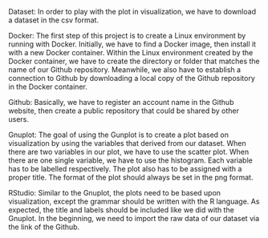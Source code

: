 Dataset:
In order to play with the plot in visualization, we have to download a dataset in the csv format.

Docker:
The first step of this project is to create a Linux environment by running with Docker. Initially, we have to find a Docker image, then install it with a new Docker container. Within the Linux environment created by the Docker container, we have to create the directory or folder that matches the name of our Github repository. Meanwhile, we also have to establish a connection to Github by downloading a local copy of the Github repository in the Docker container.

Github:
Basically, we have to register an account name in the Github website, then create a public repository that could be shared by other users.

Gnuplot:
The goal of using the Gunplot is to create a plot based on visualization by using the variables that derived from our dataset. When there are two variables in our plot, we have to use the scatter plot. When there are one single variable, we have to use the histogram. Each variable has to be labelled respectively. The plot also has to be assigned with a proper title. The format of the plot should always be set in the png format.

RStudio:
Similar to the Gnuplot, the plots need to be based upon visualization, except the grammar should be written with the R language. As expected, the title and labels should be included like we did with the Gnuplot. In the beginning, we need to import the raw data of our dataset via the link of the Github.
